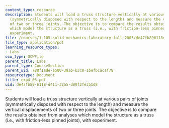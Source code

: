 ```yaml
---
content_type: resource
description: Students will load a truss structure vertically at various pairs of joints
  (symmetrically disposed with respect to the length) and measure the vertical displacements
  of two or three joints. The objective is to compare the results obtained from analyses
  which model the structure as a truss (i.e., with friction-less pinned joints), with
  experiment.
file: /courses/1-105-solid-mechanics-laboratory-fall-2003/de47fb896118d41132a5d00f2fe351d8_exp4_03.pdf
file_type: application/pdf
learning_resource_types:
- Labs
ocw_type: OCWFile
parent_title: Labs
parent_type: CourseSection
parent_uid: 780f1ade-a500-39ab-b3c0-1befbcacaf78
resourcetype: Document
title: exp4_03.pdf
uid: de47fb89-6118-d411-32a5-d00f2fe351d8
---
```

Students will load a truss structure vertically at various pairs of joints (symmetrically disposed with respect to the length) and measure the vertical displacements of two or three joints. The objective is to compare the results obtained from analyses which model the structure as a truss (i.e., with friction-less pinned joints), with experiment.

